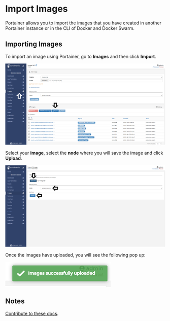 # Import Images

Portainer allows you to import the images that you have created in another Portainer instance or in the CLI of Docker and Docker Swarm.

## Importing Images

To import an image using Portainer, go to <b>Images</b> and then click <b>Import</b>.

![import](assets/import-1.png)

Select your <b>image</b>, select the <b>node</b> where you will save the image and click <b>Upload</b>.

![import](assets/import-2.png)

Once the images have uploaded, you will see the following pop up:

![import](assets/import-3.png)

## Notes

[Contribute to these docs](https://github.com/portainer/portainer-docs/blob/master/contributing.md).